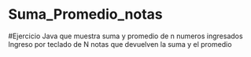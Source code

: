 # Suma_Promedio_notas
#Ejercicio Java que muestra suma y promedio de n numeros ingresados
Ingreso por teclado de N notas que devuelven la suma y el promedio
